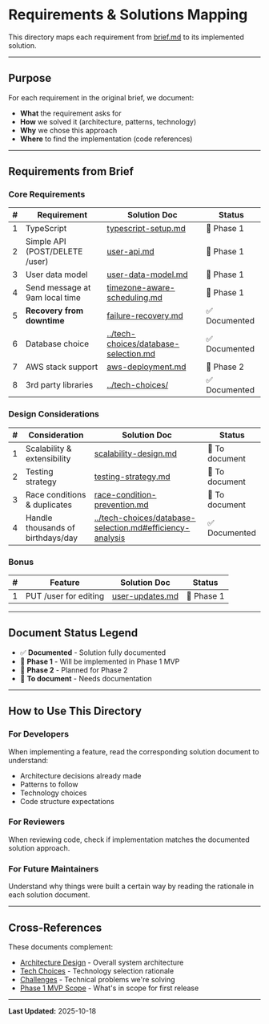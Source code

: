 # Requirements & Solutions Mapping

This directory maps each requirement from [brief.md](../brief.md) to its implemented solution.

---

## Purpose

For each requirement in the original brief, we document:
- **What** the requirement asks for
- **How** we solved it (architecture, patterns, technology)
- **Why** we chose this approach
- **Where** to find the implementation (code references)

---

## Requirements from Brief

### Core Requirements

| # | Requirement | Solution Doc | Status |
|---|-------------|--------------|--------|
| 1 | TypeScript | [typescript-setup.md](./typescript-setup.md) | 🚧 Phase 1 |
| 2 | Simple API (POST/DELETE /user) | [user-api.md](./user-api.md) | 🚧 Phase 1 |
| 3 | User data model | [user-data-model.md](./user-data-model.md) | 🚧 Phase 1 |
| 4 | Send message at 9am local time | [timezone-aware-scheduling.md](./timezone-aware-scheduling.md) | 🚧 Phase 1 |
| 5 | **Recovery from downtime** | [failure-recovery.md](./failure-recovery.md) | ✅ Documented |
| 6 | Database choice | [../tech-choices/database-selection.md](../tech-choices/database-selection.md) | ✅ Documented |
| 7 | AWS stack support | [aws-deployment.md](./aws-deployment.md) | 🚧 Phase 2 |
| 8 | 3rd party libraries | [../tech-choices/](../tech-choices/) | ✅ Documented |

### Design Considerations

| # | Consideration | Solution Doc | Status |
|---|---------------|--------------|--------|
| 1 | Scalability & extensibility | [scalability-design.md](./scalability-design.md) | 🚧 To document |
| 2 | Testing strategy | [testing-strategy.md](./testing-strategy.md) | 🚧 To document |
| 3 | Race conditions & duplicates | [race-condition-prevention.md](./race-condition-prevention.md) | 🚧 To document |
| 4 | Handle thousands of birthdays/day | [../tech-choices/database-selection.md#efficiency-analysis](../tech-choices/database-selection.md) | ✅ Documented |

### Bonus

| # | Feature | Solution Doc | Status |
|---|---------|--------------|--------|
| 1 | PUT /user for editing | [user-updates.md](./user-updates.md) | 🚧 Phase 1 |

---

## Document Status Legend

- ✅ **Documented** - Solution fully documented
- 🚧 **Phase 1** - Will be implemented in Phase 1 MVP
- 🚧 **Phase 2** - Planned for Phase 2
- 🚧 **To document** - Needs documentation

---

## How to Use This Directory

### For Developers

When implementing a feature, read the corresponding solution document to understand:
- Architecture decisions already made
- Patterns to follow
- Technology choices
- Code structure expectations

### For Reviewers

When reviewing code, check if implementation matches the documented solution approach.

### For Future Maintainers

Understand why things were built a certain way by reading the rationale in each solution document.

---

## Cross-References

These documents complement:
- [Architecture Design](../architecture-design.md) - Overall system architecture
- [Tech Choices](../tech-choices/) - Technology selection rationale
- [Challenges](../challenges.md) - Technical problems we're solving
- [Phase 1 MVP Scope](../phase1-mvp-scope.md) - What's in scope for first release

---

**Last Updated:** 2025-10-18

